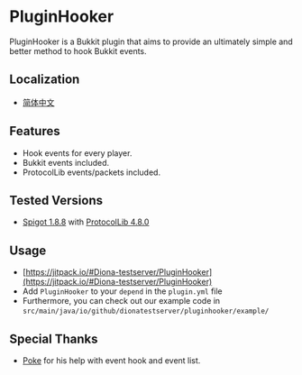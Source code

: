 # PluginHooker
PluginHooker is a Bukkit plugin that aims to provide an ultimately simple and better method to hook Bukkit events.

## Localization
* [简体中文](README_zh_CN.md)

## Features
*   Hook events for every player.
*   Bukkit events included.
*   ProtocolLib events/packets included.

## Tested Versions
*   [Spigot 1.8.8](https://hub.spigotmc.org/stash/projects/SPIGOT/repos/spigot/browse?at=refs%2Fheads%2Fversion%2F1.8.8) with [ProtocolLib 4.8.0](https://github.com/dmulloy2/ProtocolLib/tree/master)

## Usage
*   [https://jitpack.io/#Diona-testserver/PluginHooker](https://jitpack.io/#Diona-testserver/PluginHooker)
*   Add `PluginHooker` to your `depend`  in the `plugin.yml` file
*   Furthermore, you can check out our example code in `src/main/java/io/github/dionatestserver/pluginhooker/example/`

## Special Thanks
*   [Poke](https://github.com/Pokemonplatin) for his help with event hook and event list.
